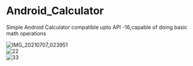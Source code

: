 # Android_Calculator
Simple Android Calculator compatible upto API -16,capable of doing basic math operations

![IMG_20210707_023951](https://user-images.githubusercontent.com/60139160/124668479-8b804280-dece-11eb-9399-a9a831e78cbe.jpg)  
![22](https://user-images.githubusercontent.com/60139160/124668094-fe3cee00-decd-11eb-9652-eb079de2f2e2.jpg)   
![33](https://user-images.githubusercontent.com/60139160/124668164-144aae80-dece-11eb-8ddf-069a24797a72.jpg)   

